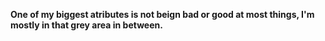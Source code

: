 **One of my biggest atributes is not beign bad or good at most things, I'm mostly in that grey area in between.**
